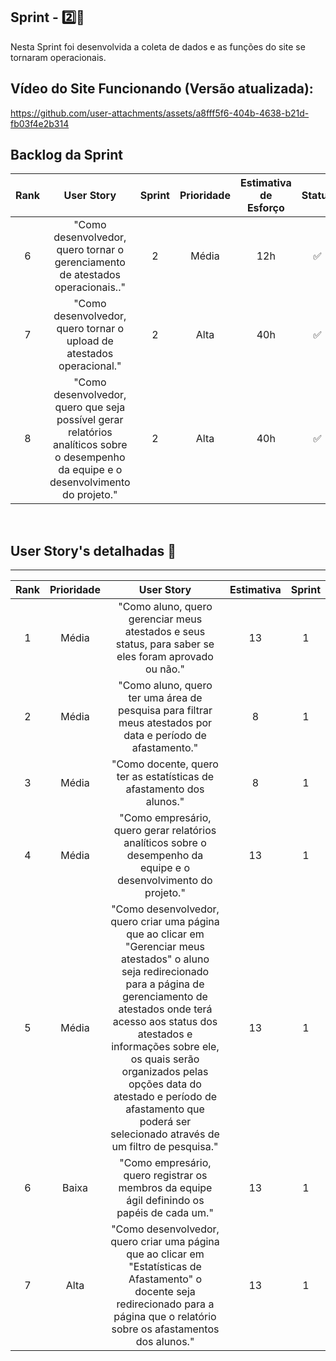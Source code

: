 ## Sprint - 2️⃣🎯
Nesta Sprint foi desenvolvida a coleta de dados e as funções do site se tornaram operacionais.

## Vídeo do Site Funcionando (Versão atualizada):

https://github.com/user-attachments/assets/a8fff5f6-404b-4638-b21d-fb03f4e2b314

## Backlog da Sprint

| Rank | User Story | Sprint | Prioridade  | Estimativa de Esforço | Status | Data de Entrega |
|:-------:|:--------------:|:--------:|:---------------:|:-----------------------------:|:--------:|:----------------------:|
| 6  | "Como desenvolvedor, quero tornar o gerenciamento de atestados operacionais.."| 2 | Média| 12h | ✅ |  27/04 |    
| 7  | "Como desenvolvedor, quero tornar o upload de atestados operacional."| 2  | Alta | 40h | ✅ |  27/04 |    
| 8  | "Como desenvolvedor, quero que seja possível gerar relatórios analíticos sobre o desempenho da equipe e o desenvolvimento do projeto." | 2 | Alta | 40h |✅|  27/04 |    
<br>

## User Story's detalhadas 📝
<hr>

| Rank | Prioridade | User Story | Estimativa | Sprint |
|:----:|:----------:|:----------:|:----------:|:------:|
| 1  | Média | "Como aluno, quero gerenciar meus atestados e seus status, para saber se eles foram aprovado ou não." | 13| 1 | 
| 2  | Média | "Como aluno, quero ter uma área de pesquisa para filtrar meus atestados por data e período de afastamento." | 8 | 1 | 
| 3  | Média | "Como docente, quero ter as estatísticas de afastamento dos alunos." | 8 | 1 | 
| 4  | Média | "Como empresário, quero gerar relatórios analíticos sobre o desempenho da equipe e o desenvolvimento do projeto." | 13 | 1 | 
| 5  | Média | "Como desenvolvedor, quero criar uma página que ao clicar em "Gerenciar meus atestados" o aluno seja redirecionado para a página de gerenciamento de atestados onde terá acesso aos status dos atestados e informações sobre ele, os quais serão organizados pelas opções data do atestado e período de afastamento que poderá ser selecionado através de um filtro de pesquisa." | 13 | 1 | 
| 6  | Baixa | "Como empresário, quero registrar os membros da equipe ágil definindo os papéis de cada um." | 13 | 1 | 
| 7  | Alta | "Como desenvolvedor, quero criar uma página que ao clicar em "Estatísticas de Afastamento" o docente seja redirecionado para a página que o relatório sobre os afastamentos dos alunos." | 13 | 1 | 
